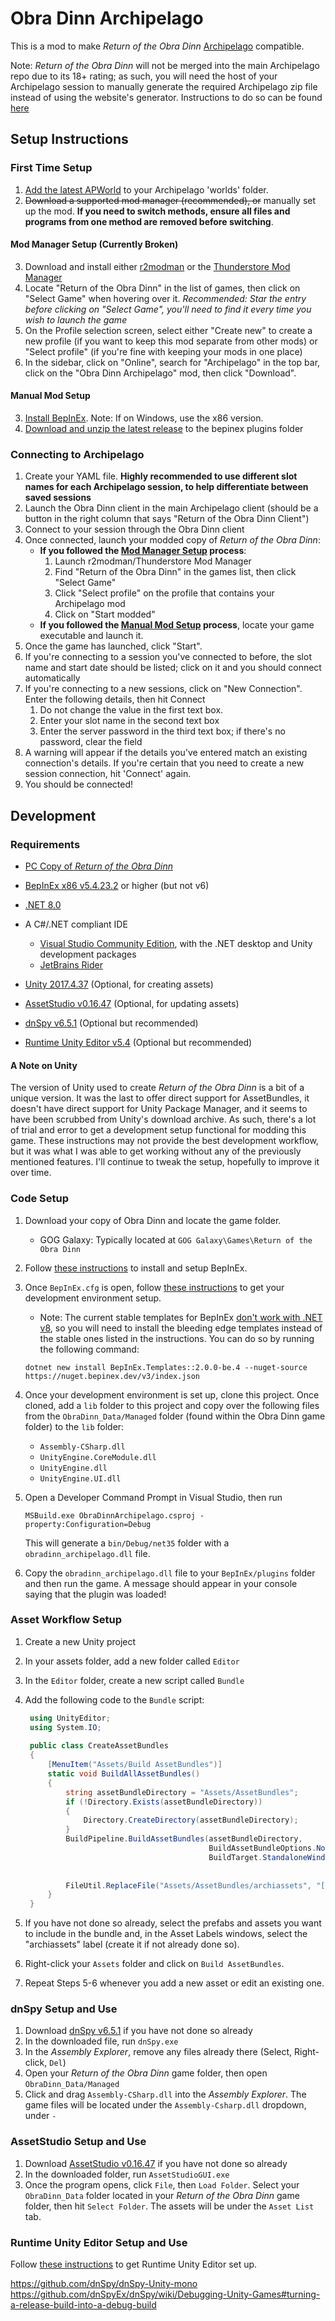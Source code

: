 # Obra Dinn Archipelago

This is a mod to make *Return of the Obra Dinn* [Archipelago](https://archipelago.gg/) compatible.

Note: *Return of the Obra Dinn* will not be merged into the main Archipelago repo due to its 18+ rating; as such, you
will need the host of your Archipelago session to manually generate the required Archipelago zip file instead of using
the website's generator. Instructions to do so can be
found [here](https://archipelago.gg/tutorial/Archipelago/setup/en#on-your-local-installation)

## Setup Instructions

### First Time Setup

1. [Add the latest APWorld](https://github.com/wkcheezy/ObraDinnArchipelagoWorld/releases) to your Archipelago 'worlds' folder.
2. ~~Download a supported mod manager (recommended), or~~ manually set up the mod. **If you need to switch methods, ensure all files and programs from one method are removed before switching**.

#### Mod Manager Setup (Currently Broken)

3. Download and install either [r2modman](https://github.com/ebkr/r2modmanPlus/releases/latest) or the [Thunderstore Mod Manager](https://www.overwolf.com/app/thunderstore-thunderstore_mod_manager) 
4. Locate "Return of the Obra Dinn" in the list of games, then click on "Select Game" when hovering over it. *Recommended: Star the entry before clicking on "Select Game", you'll need to find it every time you wish to launch the game*
5. On the Profile selection screen, select either "Create new" to create a new profile (if you want to keep this mod separate from other mods) or "Select profile" (if you're fine with keeping your mods in one place)
6. In the sidebar, click on "Online", search for "Archipelago" in the top bar, click on the "Obra Dinn Archipelago" mod, then click "Download".

#### Manual Mod Setup

3. [Install BepInEx](https://docs.bepinex.dev/articles/user_guide/installation/index.html#installing-bepinex). Note: If on Windows, use the x86 version.
4. [Download and unzip the latest release](https://github.com/wkcheezy/ObraDinnArchipelago/releases) to the bepinex plugins folder

### Connecting to Archipelago

1. Create your YAML file. **Highly recommended to use different slot names for each Archipelago session, to help differentiate between saved sessions**
2. Launch the Obra Dinn client in the main Archipelago client (should be a button in the right column that says "Return of the Obra Dinn Client")
3. Connect to your session through the Obra Dinn client
4. Once connected, launch your modded copy of *Return of the Obra Dinn*:
   - **If you followed the [Mod Manager Setup](#mod-manager-setup) process**: 
      1. Launch r2modman/Thunderstore Mod Manager
      2. Find "Return of the Obra Dinn" in the games list, then click "Select Game"
      3. Click "Select profile" on the profile that contains your Archipelago mod
      4. Click on "Start modded"
   - **If you followed the [Manual Mod Setup](#manual-mod-setup) process**, locate your game executable and launch it.
5. Once the game has launched, click "Start".
6. If you're connecting to a session you've connected to before, the slot name and start date should be listed; click on
   it and you should connect automatically
7. If you're connecting to a new sessions, click on "New Connection". Enter the following details, then hit Connect
    1. Do not change the value in the first text box.
    2. Enter your slot name in the second text box
    3. Enter the server password in the third text box; if there's no password, clear the field
8. A warning will appear if the details you've entered match an existing connection's details. If you're certain that you need to create a new session connection, hit 'Connect' again. 
9. You should be connected!

## Development

### Requirements

- [PC Copy of *Return of the Obra Dinn*](https://obradinn.com/)

- [BepInEx x86 v5.4.23.2](https://github.com/BepInEx/BepInEx/releases/tag/v5.4.23.2) or higher (but not v6)

- [.NET 8.0](https://dotnet.microsoft.com/en-us/download)

- A C#/.NET compliant IDE
    - [Visual Studio Community Edition](https://visualstudio.microsoft.com/free-developer-offers/),
      with the .NET desktop and Unity development packages
    - [JetBrains Rider](https://www.jetbrains.com/rider/download/)

- [Unity 2017.4.37](https://unity.com/releases/editor/whats-new/2017.4.37) (Optional, for creating assets)

- [AssetStudio v0.16.47](https://github.com/Perfare/AssetStudio/releases/tag/v0.16.47) (Optional, for updating assets)

- [dnSpy v6.5.1](https://github.com/dnSpyEx/dnSpy/releases/tag/v6.5.1) (Optional but recommended)

- [Runtime Unity Editor v5.4](https://github.com/ManlyMarco/RuntimeUnityEditor/releases/tag/v5.4) (Optional but
  recommended)

#### A Note on Unity

The version of Unity used to create *Return of the Obra Dinn* is a bit of a unique version.
It was the last to offer direct support for AssetBundles, it doesn't have direct support for Unity Package Manager, and
it seems to have been scrubbed from Unity's download archive. As such, there's a lot of trial and error to get a
development setup functional for modding this game. These instructions may not provide the best development workflow,
but it was what I was able to get working without any of the previously mentioned features. I'll continue to tweak the
setup, hopefully to improve it over time.

### Code Setup

1. Download your copy of Obra Dinn and locate the game folder.

    - GOG Galaxy: Typically located at `GOG Galaxy\Games\Return of the Obra Dinn`

2. Follow [these instructions](https://docs.bepinex.dev/articles/user_guide/installation/index.html) to install and
   setup BepInEx.
3. Once `BepInEx.cfg` is open,
   follow [these instructions](https://docs.bepinex.dev/articles/dev_guide/plugin_tutorial/1_setup.html)
   to get your development environment setup.

    - Note: The current stable templates for
      BepInEx [don't work with .NET v8](https://github.com/BepInEx/BepInEx/issues/778),
      so you will need to install the bleeding edge templates instead of the stable ones listed in the instructions. You
      can do so by running the following command:

    ```shell
    dotnet new install BepInEx.Templates::2.0.0-be.4 --nuget-source https://nuget.bepinex.dev/v3/index.json
   ```

4. Once your development environment is set up, clone this project. Once cloned, add a `lib` folder to this project and
   copy over the following files from the `ObraDinn_Data/Managed` folder (found within the Obra Dinn game folder) to the
   `lib` folder:

    - `Assembly-CSharp.dll`
    - `UnityEngine.CoreModule.dll`
    - `UnityEngine.dll`
    - `UnityEngine.UI.dll`

5. Open a Developer Command Prompt in Visual Studio, then run

   ```shell
   MSBuild.exe ObraDinnArchipelago.csproj -property:Configuration=Debug
   ```

   This will generate a `bin/Debug/net35` folder with a `obradinn_archipelago.dll` file.
6. Copy the `obradinn_archipelago.dll` file to your `BepInEx/plugins` folder and then run the game. A message should
   appear in your console saying that the plugin was loaded!

### Asset Workflow Setup

1. Create a new Unity project
2. In your assets folder, add a new folder called `Editor`
3. In the `Editor` folder, create a new script called `Bundle`
4. Add the following code to the `Bundle` script:

   ```csharp
    using UnityEditor;
    using System.IO;
    
    public class CreateAssetBundles
    {
        [MenuItem("Assets/Build AssetBundles")]
        static void BuildAllAssetBundles()
        {
            string assetBundleDirectory = "Assets/AssetBundles";
            if (!Directory.Exists(assetBundleDirectory))
            {
                Directory.CreateDirectory(assetBundleDirectory);
            }
            BuildPipeline.BuildAssetBundles(assetBundleDirectory,
                                            BuildAssetBundleOptions.None,
                                            BuildTarget.StandaloneWindows);
            
            
            FileUtil.ReplaceFile("Assets/AssetBundles/archiassets", "[YOUR PROJECT'S ARCHIASSETS FILE PATH HERE]");
        }
    }   
   ```

5. If you have not done so already, select the prefabs and assets you want to include in the bundle and, in the Asset
   Labels windows, select the "archiassets" label (create it if not already done so).
6. Right-click your `Assets` folder and click on `Build AssetBundles`.
7. Repeat Steps 5-6 whenever you add a new asset or edit an existing one.

### dnSpy Setup and Use

1. Download [dnSpy v6.5.1](https://github.com/dnSpyEx/dnSpy/releases/tag/v6.5.1) if you have not done so already
2. In the downloaded file, run `dnSpy.exe`
3. In the *Assembly Explorer*, remove any files already there (Select, Right-click, `Del`)
4. Open your *Return of the Obra Dinn* game folder, then open `ObraDinn_Data/Managed`
5. Click and drag `Assembly-CSharp.dll` into the *Assembly Explorer*. The game files will be located under the
   `Assembly-Csharp.dll` dropdown, under `-`

### AssetStudio Setup and Use

1. Download [AssetStudio v0.16.47](https://github.com/Perfare/AssetStudio/releases/tag/v0.16.47) if you have not done so
   already
2. In the downloaded folder, run `AssetStudioGUI.exe`
3. Once the program opens, click `File`, then `Load Folder`. Select your `ObraDinn_Data` folder located in your
   *Return of the Obra Dinn* game folder, then hit `Select Folder`. The assets will be under the `Asset List` tab.

### Runtime Unity Editor Setup and Use

Follow [these instructions](https://github.com/ManlyMarco/RuntimeUnityEditor/tree/9d3d7123c2c831979a376dcc68d3e76f3d164924?tab=readme-ov-file#bepinex)
to get Runtime Unity Editor set up.

https://github.com/dnSpy/dnSpy-Unity-mono
https://github.com/dnSpyEx/dnSpy/wiki/Debugging-Unity-Games#turning-a-release-build-into-a-debug-build